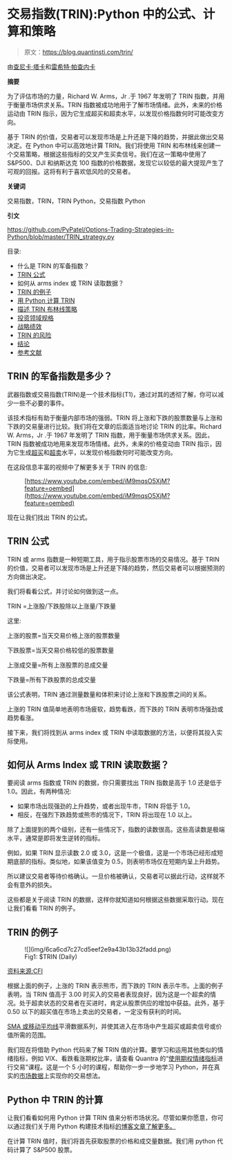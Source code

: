# 交易指数(TRIN):Python 中的公式、计算和策略

> 原文：<https://blog.quantinsti.com/trin/>

由[查尼卡·塔卡](https://www.linkedin.com/in/chainika-bahl-thakar-b32971155/)和[雷希特·帕查内卡](https://www.linkedin.com/in/rekhit/)

**摘要**

为了评估市场的力量，Richard W. Arms，Jr .于 1967 年发明了 TRIN 指数，并用于衡量市场供求关系。TRIN 指数被成功地用于了解市场情绪。此外，未来的价格运动由 TRIN 指示，因为它生成超买和超卖水平，以发现价格指数何时可能改变方向。

基于 TRIN 的价值，交易者可以发现市场是上升还是下降的趋势，并据此做出交易决定。在 Python 中可以高效地计算 TRIN。我们将使用 TRIN 和布林线来创建一个交易策略，根据这些指标的交叉产生买卖信号。我们在这一策略中使用了 S&P500、DJI 和纳斯达克 100 指数的价格数据，发现它以较低的最大提现产生了可观的回报。这将有利于喜欢低风险的交易者。

**关键词**

交易指数，TRIN，TRIN Python，交易指数 Python

**引文**

https://github.com/PyPatel/Options-Trading-Strategies-in-Python/blob/master/TRIN_strategy.py

目录:

*   什么是 TRIN 的军备指数？
*   [TRIN 公式](#formula-of-trin)
*   如何从 arms index 或 TRIN 读取数据？
*   [TRIN 的例子](#example-of-trin)
*   [用 Python 计算 TRIN](#calculation-of-trin-in-python)
*   [描述 TRIN 布林线策略](#trin-strategy-with-bollinger-bands)
*   [投资领域规格](#specification-of-the-investment-universe)
*   [战略绩效](#performance-of-the-strategy)
*   [TRIN 的风险](#risks-in-trin)
*   [结论](#conclusion)
*   [参考文献](#references)

## TRIN 的军备指数是多少？

武器指数或交易指数(TRIN)是一个技术指标(T1)，通过对其的透彻了解，你可以减少一些不必要的事件。

该技术指标有助于衡量内部市场的强弱。TRIN 将上涨和下跌的股票数量与上涨和下跌的交易量进行比较。我们将在文章的后面适当地讨论 TRIN 的比率。Richard W. Arms，Jr .于 1967 年发明了 TRIN 指数，用于衡量市场供求关系。因此，TRIN 指数被成功地用来发现市场情绪。此外，未来的价格变动由 TRIN 指示，因为它生成[超买](https://quantra.quantinsti.com/glossary/Overbought)和[超卖](https://quantra.quantinsti.com/glossary/Oversold)水平，以发现价格指数何时可能改变方向。

在这段信息丰富的视频中了解更多关于 TRIN 的信息:

<figure class="kg-card kg-embed-card">

[https://www.youtube.com/embed/iM9mqsO5XjM?feature=oembed](https://www.youtube.com/embed/iM9mqsO5XjM?feature=oembed)

</figure>

现在让我们找出 TRIN 的公式。

## TRIN 公式

TRIN 或 arms 指数是一种短期工具，用于指示股票市场的交易情况。基于 TRIN 的价值，交易者可以发现市场是上升还是下降的趋势，然后交易者可以根据预测的方向做出决定。

我们将看看公式，并讨论如何做到这一点。

TRIN =上涨股/下跌股除以上涨量/下跌量

这里:

上涨的股票=当天交易价格上涨的股票数量

下跌股票=当天交易价格较低的股票数量

上涨成交量=所有上涨股票的总成交量

下跌量=所有下跌股票的总成交量

该公式表明，TRIN 通过测量数量和体积来讨论上涨和下跌股票之间的关系。

上涨的 TRIN 值简单地表明市场疲软，趋势看跌，而下跌的 TRIN 表明市场强劲或趋势看涨。

接下来，我们将找到从 arms index 或 TRIN 中读取数据的方法，以便将其投入实际使用。

## 如何从 Arms Index 或 TRIN 读取数据？

要阅读 arms 指数或 TRIN 的数据，你只需要找出 TRIN 指数是高于 1.0 还是低于 1.0。因此，有两种情况:

*   如果市场出现强劲的上升趋势，或者出现牛市，TRIN 将低于 1.0。
*   相反，在强烈下跌趋势或熊市的情况下，TRIN 将出现在 1.0 以上。

除了上面提到的两个级别，还有一些情况下，指数的读数很高。这些高读数是极端水平，通常是即将发生逆转的指标。

例如，如果 TRIN 显示读数 2.0 或 3.0，这是一个极值，这是一个市场已经形成短期底部的指标。类似地，如果该值变为 0.5，则表明市场仅在短期内呈上升趋势。

所以建议交易者等待价格确认。一旦价格被确认，交易者可以据此行动，这样就不会有意外的损失。

这些都是关于阅读 TRIN 的数据，这样你就知道如何根据这些数据采取行动。现在让我们看看 TRIN 的例子。

## TRIN 的例子

<figure class="kg-card kg-image-card kg-width-full kg-card-hascaption">![](img/6ca6cd7c27cd5eef2e9a43b13b32fadd.png)

<figcaption>Fig1: $TRIN (Daily)</figcaption>

</figure>

[资料来源:CFI](https://corporatefinanceinstitute.com/resources/knowledge/trading-investing/trin-indicator-technical-analysis/)

根据上面的例子，上涨的 TRIN 表示熊市，而下跌的 TRIN 表示牛市。上面的例子表明，当 TRIN 值高于 3.00 时买入的交易者表现良好，因为这是一个超卖的情况。处于超卖状态的交易者在买进时，肯定从股票供应的增加中获益。此外，基于 0.50 以下的超买值在市场上卖出的交易者，一定没有获利的时间。

[SMA 或移动平均线](/moving-average-trading-strategies/)平滑数据系列，并使其进入在市场中产生超买或超卖信号或价值所需的范围。

我们现在将借助 Python 代码来了解 TRIN 值的计算。要学习和运用其他类似的情绪指标，例如 VIX、看跌看涨期权比率，请查看 Quantra 的“[使用期权情绪指标](https://quantra.quantinsti.com/course/trading-using-options-sentiment-indicators)进行交易”课程。这是一个 5 小时的课程，帮助你一步一步地学习 Python，并在真实的[市场数据](https://quantra.quantinsti.com/course/getting-market-data)上实现你的交易想法。

## Python 中 TRIN 的计算

让我们看看如何用 Python 计算 TRIN 值来分析市场状况。尽管如果你愿意，你可以通过我们关于用 Python 构建技术指标[的博客文章了解更多。](/build-technical-indicators-in-python/)

在计算 TRIN 值时，我们将首先获取股票的价格和成交量数据。我们用 python 代码计算了 S&P500 股票。